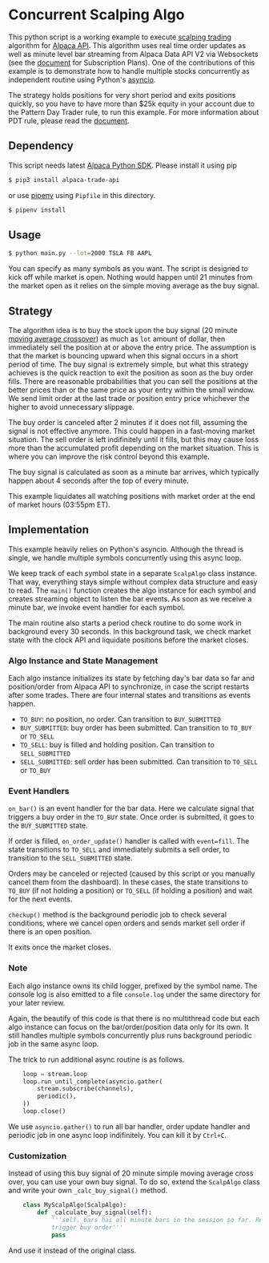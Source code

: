 # Concurrent Scalping Algo

This python script is a working example to execute 
[scalping trading](https://www.investopedia.com/articles/trading/05/scalping.asp) 
algorithm for [Alpaca API](https://alpaca.markets). This algorithm uses real time order updates
as well as minute level bar streaming from Alpaca Data API V2 via Websockets (see the
[document](https://alpaca.markets/docs/api-documentation/api-v2/market-data/alpaca-data-api-v2/) for
Subscription Plans).
One of the contributions of this example is to demonstrate how to handle
multiple stocks concurrently as independent routine using Python's
[asyncio](https://docs.python.org/3/library/asyncio.html).

The strategy holds positions for very short period and exits positions quickly, so
you have to have more than $25k equity in your account due to the Pattern Day Trader rule,
to run this example. For more information about PDT rule, please read the
[document](https://support.alpaca.markets/hc/en-us/articles/360012203032-Pattern-Day-Trader).

## Dependency
This script needs latest [Alpaca Python SDK](https://github.com/alpacahq/alpaca-trade-api-python).
Please install it using pip

```sh
$ pip3 install alpaca-trade-api
```

or use [pipenv](https://github.com/pypa/pipenv) using `Pipfile` in this directory.

```sh
$ pipenv install
```

## Usage

```sh
$ python main.py --lot=2000 TSLA FB AAPL
```

You can specify as many symbols as you want.  The script is designed to kick off while market
is open. Nothing would happen until 21 minutes from the market open as it relies on the
simple moving average as the buy signal.


## Strategy
The algorithm idea is to buy the stock upon the buy signal (20 minute
[moving average crossover](https://www.investopedia.com/articles/active-trading/052014/how-use-moving-average-buy-stocks.asp)) 
as much as `lot` amount of dollar, then immediately sell the position at or above the entry price.
The assumption is that the market is bouncing upward when this signal occurs in a short period of time.
The buy signal is extremely simple, but what this strategy achieves is the quick reaction to
exit the position as soon as the buy order fills. There are reasonable probabilities that you can sell
the positions at the better prices than or the same price as your entry within the small window. We send
limit order at the last trade or position entry price whichever the higher to avoid unnecessary slippage.

The buy order is canceled after 2 minutes if it does not fill, assuming the signal is not
effective anymore. This could happen in a fast-moving market situation. The sell order is left
indifinitely until it fills, but this may cause loss more than the accumulated profit depending
on the market situation. This is where you can improve the risk control beyond this example.

The buy signal is calculated as soon as a minute bar arrives, which typically happen about 4 seconds
after the top of every minute.

This example liquidates all watching positions with market order at the end of market hours (03:55pm ET).


## Implementation
This example heavily relies on Python's asyncio. Although the thread is single, we handle
multiple symbols concurrently using this async loop.

We keep track of each symbol state in a separate `ScalpAlgo` class instance. That way,
everything stays simple without complex data structure and easy to read. The `main()`
function creates the algo instance for each symbol and creates streaming object
to listen the bar events. As soon as we receive a minute bar, we invoke event handler
for each symbol.

The main routine also starts a period check routine to do some work in background every 30 seconds.
In this background task, we check market state with the clock API and liquidate positions
before the market closes.

### Algo Instance and State Management
Each algo instance initializes its state by fetching day's bar data so far and position/order
from Alpaca API to synchronize, in case the script restarts after some trades. There are
four internal states and transitions as events happen.

- `TO_BUY`: no position, no order. Can transition to `BUY_SUBMITTED`
- `BUY_SUBMITTED`: buy order has been submitted. Can transition to `TO_BUY` or `TO_SELL`
- `TO_SELL`: buy is filled and holding position. Can transition to `SELL_SUBMITTED`
- `SELL_SUBMITTED`: sell order has been submitted. Can transition to `TO_SELL` or `TO_BUY`

### Event Handlers
`on_bar()` is an event handler for the bar data. Here we calculate signal that triggers
a buy order in the `TO_BUY` state. Once order is submitted, it goes to the `BUY_SUBMITTED`
state.

If order is filled, `on_order_update()` handler is called with `event=fill`. The state
transitions to `TO_SELL` and immediately submits a sell order, to transition to the
`SELL_SUBMITTED` state.

Orders may be canceled or rejected (caused by this script or you manually cancel them
from the dashboard). In these cases, the state transitions to `TO_BUY` (if not holding
a position) or `TO_SELL` (if holding a position) and wait for the next events.

`checkup()` method is the background periodic job to check several conditions, where
we cancel open orders and sends market sell order if there is an open position.

It exits once the market closes.

### Note
Each algo instance owns its child logger, prefixed by the symbol name. The console
log is also emitted to a file `console.log` under the same directory for your later review.

Again, the beautify of this code is that there is no multithread code but each
algo instance can focus on the bar/order/position data only for its own. It still
handles multiple symbols concurrently plus runs background periodic job in the
same async loop.

The trick to run additional async routine is as follows.

```py
    loop = stream.loop
    loop.run_until_complete(asyncio.gather(
        stream.subscribe(channels),
        periodic(),
    ))
    loop.close()
```

We use `asyncio.gather()` to run all bar handler, order update handler and periodic job
in one async loop indifinitely. You can kill it by `Ctrl+C`.

### Customization
Instead of using this buy signal of 20 minute simple moving average cross over, you can
use your own buy signal. To do so, extend the `ScalpAlgo` class and write your own
`_calc_buy_signal()` method.

```py
    class MyScalpAlgo(ScalpAlgo):
        def _calculate_buy_signal(self):
            '''self._bars has all minute bars in the session so far. Return True to
            trigger buy order'''
            pass
```

And use it instead of the original class.

